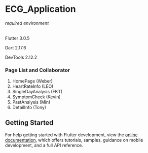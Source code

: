 # ECG_Application

###### required environment

Flutter 3.0.5

Dart 2.17.6

DevTools 2.12.2

### Page List and Collaborator

1. HomePage (Weber)
2. HeartRateInfo (LEO)
3. SingleDayAnalysis (FKT)
4. SymptomCheck (Kevin)
5. PastAnalysis (Min)
6. DetailInfo (Tony)


## Getting Started

For help getting started with Flutter development, view the
[online documentation](https://docs.flutter.dev/), which offers tutorials,
samples, guidance on mobile development, and a full API reference.
